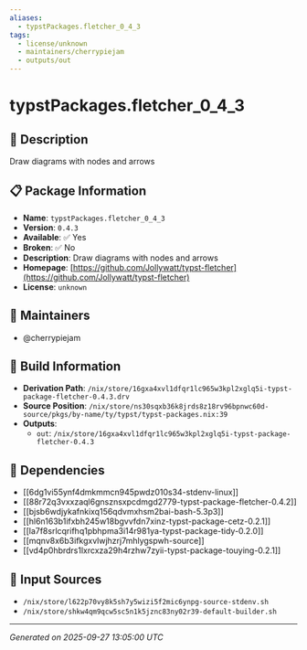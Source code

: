 ```yaml
---
aliases:
  - typstPackages.fletcher_0_4_3
tags:
  - license/unknown
  - maintainers/cherrypiejam
  - outputs/out
---
```


# typstPackages.fletcher_0_4_3

## 📝 Description

Draw diagrams with nodes and arrows

## 📋 Package Information

- **Name**: `typstPackages.fletcher_0_4_3`
- **Version**: `0.4.3`
- **Available**: ✅ Yes
- **Broken**: ✅ No
- **Description**: Draw diagrams with nodes and arrows
- **Homepage**: [https://github.com/Jollywatt/typst-fletcher](https://github.com/Jollywatt/typst-fletcher)
- **License**: `unknown`
## 👥 Maintainers

- @cherrypiejam


## 🔧 Build Information

- **Derivation Path**: `/nix/store/16gxa4xvl1dfqr1lc965w3kpl2xglq5i-typst-package-fletcher-0.4.3.drv`
- **Source Position**: `/nix/store/ns30sqxb36k8jrds8z18rv96bpnwc60d-source/pkgs/by-name/ty/typst/typst-packages.nix:39`
- **Outputs**:
  - `out`:  `/nix/store/16gxa4xvl1dfqr1lc965w3kpl2xglq5i-typst-package-fletcher-0.4.3`

## 🔗 Dependencies

- [[6dg1vi55ynf4dmkmmcn945pwdz010s34-stdenv-linux]]
- [[88r72q3vxxzaql6gnsznsxpcdmgd2779-typst-package-fletcher-0.4.2]]
- [[bjsb6wdjykafnkixq156qdvmxhsm2bai-bash-5.3p3]]
- [[hl6n163b1ifxbh245w18bgvvfdn7xinz-typst-package-cetz-0.2.1]]
- [[la7f8srlcqrifhq1pbhpma3i14r981ya-typst-package-tidy-0.2.0]]
- [[mqnv8x6b3ifkgxvlwjhzrj7mhlygspwh-source]]
- [[vd4p0hbrdrs1lxrcxza29h4rzhw7zyii-typst-package-touying-0.2.1]]

## 📁 Input Sources

- `/nix/store/l622p70vy8k5sh7y5wizi5f2mic6ynpg-source-stdenv.sh`
- `/nix/store/shkw4qm9qcw5sc5n1k5jznc83ny02r39-default-builder.sh`

---
*Generated on 2025-09-27 13:05:00 UTC*
